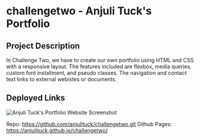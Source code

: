 # challengetwo - Anjuli Tuck's Portfolio

## Project Description 
In Challenge Two, we have to create our own portfolio using HTML and CSS with a responsive layout. The features included are flexbox, media queries, custom font installment, and pseudo classes. The navigation and contact text links to external webistes or documents. 

## Deployed Links 

![Anjuli Tuck's Portfolio Website Screenshot](/assets/images/screenshot.png)

Repo: https://github.com/anjulituck/challengetwo.git
Github Pages: https://anjulituck.github.io/challengetwo/

